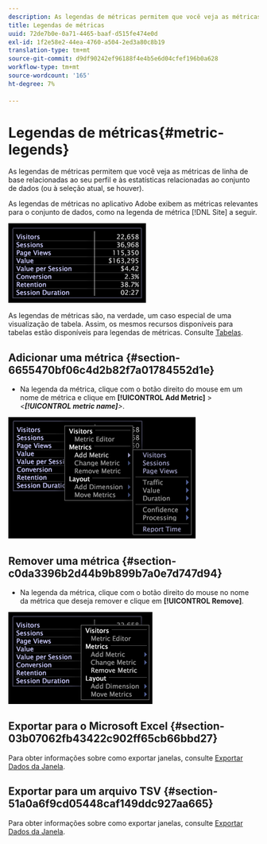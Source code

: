```yaml
---
description: As legendas de métricas permitem que você veja as métricas de linha de base relacionadas ao seu perfil e às estatísticas relacionadas ao conjunto de dados (ou à seleção atual, se houver).
title: Legendas de métricas
uuid: 72de7b0e-0a71-4465-baaf-d515fe474e0d
exl-id: 1f2e58e2-44ea-4760-a504-2ed3a80c8b19
translation-type: tm+mt
source-git-commit: d9df90242ef96188f4e4b5e6d04cfef196b0a628
workflow-type: tm+mt
source-wordcount: '165'
ht-degree: 7%

---
```


# Legendas de métricas{#metric-legends}

As legendas de métricas permitem que você veja as métricas de linha de base relacionadas ao seu perfil e às estatísticas relacionadas ao conjunto de dados (ou à seleção atual, se houver).

As legendas de métricas no aplicativo Adobe exibem as métricas relevantes para o conjunto de dados, como na legenda de métrica [!DNL Site] a seguir.

![](assets/lgd_MetricLegend.png)

As legendas de métricas são, na verdade, um caso especial de uma visualização de tabela. Assim, os mesmos recursos disponíveis para tabelas estão disponíveis para legendas de métricas. Consulte [Tabelas](../../../../home/c-get-started/c-analysis-vis/c-tables/c-tables.md#concept-c632cb8ad9724f90ac5c294d52ae667f).

## Adicionar uma métrica {#section-6655470bf06c4d2b82f7a01784552d1e}

* Na legenda da métrica, clique com o botão direito do mouse em um nome de métrica e clique em **[!UICONTROL Add Metric]** > *&lt;**[!UICONTROL metric name]**>*.

![](assets/lgd_MetricLegend_addMetric.png)

## Remover uma métrica {#section-c0da3396b2d44b9b899b7a0e7d747d94}

* Na legenda da métrica, clique com o botão direito do mouse no nome da métrica que deseja remover e clique em **[!UICONTROL Remove]**.

![](assets/lgd_MetricLegend_removeMetric.png)

## Exportar para o Microsoft Excel {#section-03b07062fb43422c902ff65cb66bbd27}

Para obter informações sobre como exportar janelas, consulte [Exportar Dados da Janela](../../../../home/c-get-started/c-wk-win-wksp/c-exp-win-data.md#concept-8df61d64ed434cc5a499023c44197349).

## Exportar para um arquivo TSV {#section-51a0a6f9cd05448caf149ddc927aa665}

Para obter informações sobre como exportar janelas, consulte [Exportar Dados da Janela](../../../../home/c-get-started/c-wk-win-wksp/c-exp-win-data.md#concept-8df61d64ed434cc5a499023c44197349).

